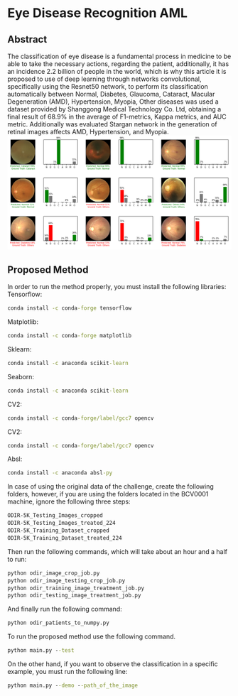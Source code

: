 # Eye Disease Recognition AML
## Abstract
The classification of eye disease is a fundamental process in medicine to be able to take the necessary actions, regarding the patient, additionally, it has an incidence 2.2 billion of people in the world, which is why this article it is proposed to use of deep learning through networks convolutional, specifically using the Resnet50 network, to perform its classification automatically between Normal, Diabetes, Glaucoma, Cataract, Macular Degeneration (AMD), Hypertension, Myopia, Other diseases was used a dataset provided by Shanggong Medical Technology Co. Ltd, obtaining a final result of 68.9\% in the average of F1-metrics, Kappa metrics, and AUC metric.   Additionally was evaluated Stargan network in the generation of retinal images affects AMD, Hypertension, and Myopia. 
![Results](OutputResults.png)
## Proposed Method
In order to run the method properly, you must install the following libraries:  
Tensorflow:
```cmd 
conda install -c conda-forge tensorflow 
```
Matplotlib:
```cmd 
conda install -c conda-forge matplotlib
```
Sklearn:
```cmd 
conda install -c anaconda scikit-learn
```
Seaborn:
```cmd 
conda install -c anaconda scikit-learn
```
CV2:
```cmd 
conda install -c conda-forge/label/gcc7 opencv
```
CV2:
```cmd 
conda install -c conda-forge/label/gcc7 opencv
```
Absl:
```cmd 
conda install -c anaconda absl-py
```


In case of using the original data of the challenge, create the following folders, however, if you are using the folders located in the BCV0001 machine, ignore the following three steps: 
```cmd
ODIR-5K_Testing_Images_cropped
ODIR-5K_Testing_Images_treated_224
ODIR-5K_Training_Dataset_cropped
ODIR-5K_Training_Dataset_treated_224
```
Then run the following commands, which will take about an hour and a half to run:
```cmd
python odir_image_crop_job.py
python odir_image_testing_crop_job.py
python odir_training_image_treatment_job.py
python odir_testing_image_treatment_job.py
```
And finally run the following command:
```cmd
python odir_patients_to_numpy.py
```

To run the proposed method use the following command.
```cmd
python main.py --test
```
On the other hand, if you want to observe the classification in a specific example, you must run the following line:
```cmd
python main.py --demo --path_of_the_image
```
